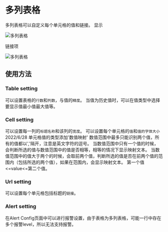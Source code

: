 # 多列表格

多列表格可以自定义每个单元格的值和链接。
显示

![多列表格](public/plugins/oge_multicol_table/img/screenshot-table-options.png)

链接项

![多列表格](public/plugins/oge_multicol_table/img/urlsetting.png)


## 使用方法


### Table setting

可以设置表格的`行数`和`列数`，与值的`精度`。
当值为历史值时，可以在值类型中选择要显示值最小值最大值等。


### Cell setting

可以设置每一列的`标题名称`和该列的`宽度`。
可以设置每个单元格的`值`和`值的字体大小`
2022/6/28
单元格值的类型添加'数值映射'
数值范围中最多只能识别两个值，所有的值都以','隔开，注意是英文字符的逗号。
当数值范围中只有一个值的时候，会判断所选的值与数值范围中的值是否相等，相等的情况下显示映射文本。
当数值范围中的值大于两个的时候，会取前两个值，判断所选的值是否在前两个值的范围内（包括所选的两个值），如果在范围内，会显示映射文本。
第一个值<=value<=第二个值。

### Url setting

可以设置每个单元格包括标题的`链接`。

### Alert setting

在Alert Config页面中可以进行报警设置，由于表格为多列表格，可能一行中存在多个报警level，所以无法支持报警。



